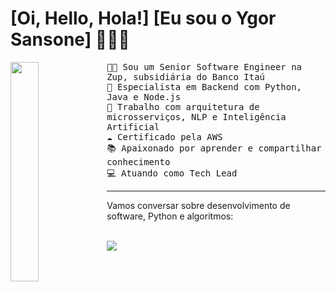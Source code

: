 # [Oi, Hello, Hola!] [Eu sou o Ygor Sansone] 👋👋👋 
<a href="https://www.linkedin.com/in/ygorsansone/"><img align="left" width="30%" src="https://media.licdn.com/dms/image/D4D03AQG7Tmut2nVUiw/profile-displayphoto-shrink_800_800/0/1718226281578?e=1726704000&v=beta&t=jdhTISgq1ZxAkTTbRmAEqNIvLAe63nszp13u1PYN6bk"></a>

<samp>
👨‍💻 Sou um Senior Software Engineer na Zup, subsidiária do Banco Itaú
<br>
🚀 Especialista em Backend com Python, Java e Node.js
<br>
🌟 Trabalho com arquitetura de microsserviços, NLP e Inteligência Artificial
<br>
☁️ Certificado pela AWS
<br>
📚 Apaixonado por aprender e compartilhar conhecimento
<br>
💻 Atuando como Tech Lead
<br>
</samp>

<hr>
<div>
  Vamos conversar sobre desenvolvimento de software, Python e algoritmos:
<br><br>

  <a href="https://www.linkedin.com/in/ygorsansone/" target="_blank"><img src="https://img.shields.io/badge/-LinkedIn-%230077B5?style=for-the-badge&logo=linkedin&logoColor=white" target="_blank"></a>
  
</div>
